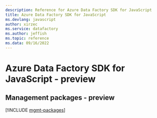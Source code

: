 ```yaml
---
description: Reference for Azure Data Factory SDK for JavaScript
title: Azure Data Factory SDK for JavaScript
ms.devlang: javascript
author: xirzec
ms.service: datafactory
ms.author: jeffish
ms.topic: reference
ms.data: 09/16/2022
---
```

# Azure Data Factory SDK for JavaScript - preview

## Management packages - preview
[!INCLUDE [mgmt-packages](data-factory-mgmt-index.md)]